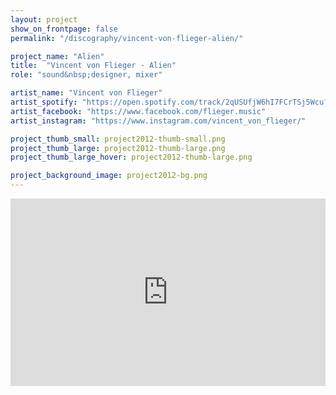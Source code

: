 ```yaml
---
layout: project
show_on_frontpage: false
permalink: "/discography/vincent-von-flieger-alien/"

project_name: "Alien"
title:  "Vincent von Flieger - Alien"
role: "sound&nbsp;designer, mixer"

artist_name: "Vincent von Flieger"
artist_spotify: "https://open.spotify.com/track/2qUSUfjW6hI7FCrTSj5Wcu?si=yskTk_FwT4eA0XmUzBxv8Q"
artist_facebook: "https://www.facebook.com/flieger.music"
artist_instagram: "https://www.instagram.com/vincent_von_flieger/"

project_thumb_small: project2012-thumb-small.png
project_thumb_large: project2012-thumb-large.png
project_thumb_large_hover: project2012-thumb-large.png

project_background_image: project2012-bg.png
---
```



<iframe width="100%" height="300" src="https://www.youtube.com/embed/zWrGrc3eDFI?rel=0" frameborder="0" allow="accelerometer; autoplay; clipboard-write; encrypted-media; gyroscope; picture-in-picture" allowfullscreen></iframe>